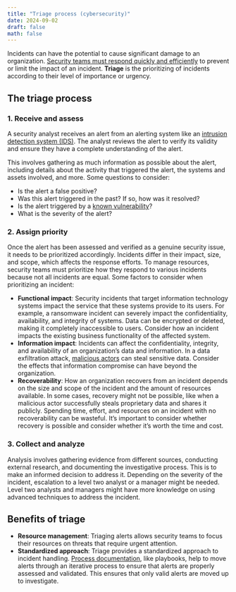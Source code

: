 ```yaml
---
title: "Triage process (cybersecurity)"
date: 2024-09-02
draft: false
math: false
---
```


Incidents can have the potential to cause significant damage to an
organization.
[Security teams must respond quickly and efficiently](/security)
to prevent or limit the impact of an incident.
**Triage** is the prioritizing of incidents according to their level of
importance or urgency.

## The triage process

### 1. Receive and assess

A security analyst receives an alert from an alerting system like an
[intrusion detection system (IDS)](/intrusion-detection-system). The
analyst reviews the alert to verify its validity and ensure they have a
complete understanding of the alert.

This involves gathering as much information as possible about the alert,
including details about the activity that triggered the alert, the
systems and assets involved, and more. Some questions to consider:

- Is the alert a false positive?
- Was this alert triggered in the past? If so, how was it resolved?
- Is the alert triggered by a [known vulnerability](/vulnerability-assessment)?
- What is the severity of the alert?

### 2. Assign priority

Once the alert has been assessed and verified as a genuine security
issue, it needs to be prioritized accordingly. Incidents differ in their
impact, size, and scope, which affects the response efforts. To manage
resources, security teams must prioritize how they respond to various
incidents because not all incidents are equal. Some factors to consider
when prioritizing an incident:

- **Functional impact**: Security incidents that target information
  technology systems impact the service that these systems provide to
  its users. For example, a ransomware incident can severely impact the
  confidentiality, availability, and integrity of systems. Data can be
  encrypted or deleted, making it completely inaccessible to users.
  Consider how an incident impacts the existing business functionality
  of the affected system.
- **Information impact**: Incidents can affect the confidentiality,
  integrity, and availability of an organization’s data and information.
  In a data exfiltration attack, [malicious actors](/threat-actor) can
  steal sensitive data. Consider the effects that information compromise
  can have beyond the organization.
- **Recoverability**: How an organization recovers from an incident
  depends on the size and scope of the incident and the amount of
  resources available. In some cases, recovery might not be possible,
  like when a malicious actor successfully steals proprietary data and
  shares it publicly. Spending time, effort, and resources on an
  incident with no recoverability can be wasteful. It’s important to
  consider whether recovery is possible and consider whether it’s worth
  the time and cost.

### 3. Collect and analyze

Analysis involves gathering evidence from different sources, conducting
external research, and documenting the investigative process. This is to
make an informed decision to address it. Depending on the severity of
the incident, escalation to a level two analyst or a manager might be
needed. Level two analysts and managers might have more knowledge on
using advanced techniques to address the incident.

## Benefits of triage


- **Resource management**: Triaging alerts allows security teams to
  focus their resources on threats that require urgent attention.
- **Standardized approach**: Triage provides a standardized approach to
  incident handling. [Process documentation](/documentation), like
  playbooks, help to move alerts through an iterative process to ensure
  that alerts are properly assessed and validated. This ensures that
  only valid alerts are moved up to investigate.
